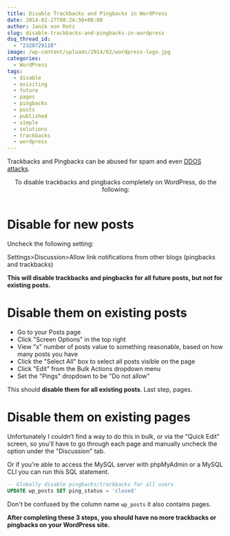 ```yaml
---
title: Disable Trackbacks and Pingbacks in WordPress
date: 2014-02-27T08:24:50+00:00
author: Janik von Rotz
slug: disable-trackbacks-and-pingbacks-in-wordpress
dsq_thread_id:
  - "2328729110"
image: /wp-content/uploads/2014/02/wordpress-logo.jpg
categories:
  - WordPress
tags:
  - disable
  - exisiting
  - future
  - pages
  - pingbacks
  - posts
  - published
  - simple
  - solutions
  - trackbacks
  - wordpress
---
```

Trackbacks and Pingbacks can be abused for spam and even <a href="https://krebsonsecurity.com/2014/03/blogs-of-war-dont-be-cannon-fodder/" title="DDOS attacks">DDOS attacks</a>.

<header>To disable trackbacks and pingbacks completely on WordPress, do the following:

</header>

<div>
<h1>Disable for new posts</h1>
Uncheck the following setting:

Settings>Discussion>Allow link notifications from other blogs (pingbacks and trackbacks)

<!--more-->

<strong>This will disable trackbacks and pingbacks for all future posts, but not for existing posts.</strong>
<h1>Disable them on existing posts</h1>
<ul>
    <li>Go to your Posts page</li>
    <li>Click "Screen Options" in the top right</li>
    <li>View "x" number of posts value to something reasonable, based on how many posts you have</li>
    <li>Click the "Select All" box to select all posts visible on the page</li>
    <li>Click "Edit" from the Bulk Actions dropdown menu</li>
    <li>Set the "Pings" dropdown to be "Do not allow"</li>
</ul>
This should <strong>disable them for all existing posts</strong>. Last step, pages.
<h1>Disable them on existing pages</h1>

Unfortunately I couldn’t find a way to do this in bulk, or via the "Quick Edit" screen, so you'll have to go through each page and manually uncheck the option under the "Discussion" tab.

Or if you're able to access the MySQL server with phpMyAdmin or a MySQL CLI you can run this SQL statement.

```sql
-- Globally disable pingbacks/trackbacks for all users
UPDATE wp_posts SET ping_status = 'closed'
```

Don't be confused by the column name `wp_posts` it also contains pages.

<strong>After completing these 3 steps, you should have no more trackbacks or pingbacks on your WordPress site.</strong>

</div>